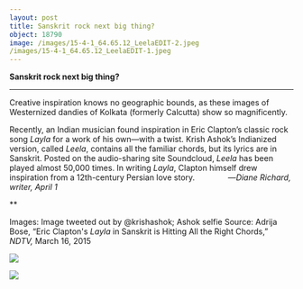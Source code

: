 ```yaml
---
layout: post
title: Sanskrit rock next big thing?
object: 18790
image: /images/15-4-1_64.65.12_LeelaEDIT-2.jpeg
/images/15-4-1_64.65.12_LeelaEDIT-1.jpeg
---
```

**Sanskrit rock next big thing?**

****

Creative inspiration knows no geographic bounds, as these images of Westernized dandies of Kolkata (formerly Calcutta) show so magnificently. 

Recently, an Indian musician found inspiration in Eric Clapton’s classic rock song *Layla* for a work of his own—with a twist. Krish Ashok’s Indianized version, called *Leela*, contains all the familiar chords, but its lyrics are in Sanskrit. Posted on the audio-sharing site Soundcloud, *Leela* has been played almost 50,000 times. In writing *Layla*, Clapton himself drew inspiration from a 12th-century Persian love story.               —*Diane Richard, writer, April 1*

**

Images: Image tweeted out by @krishashok; Ashok selfie
 Source: Adrija Bose, “Eric Clapton's *Layla* in Sanskrit is Hitting All the Right Chords,” *NDTV,* March 16, 2015

![]({{siteurl.base}}/images/15-4-1_64.65.12_LeelaEDIT-2.jpeg)

![]({{siteurl.base}}/images/15-4-1_64.65.12_LeelaEDIT-1.jpeg)
